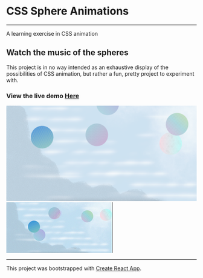 # CSS Sphere Animations
*************************
A learning exercise in CSS animation

## Watch the music of the spheres
This project is in no way intended as an exhaustive display of the possibilities of CSS animation, but rather a fun, pretty project to experiment with.

### View the live demo [Here](https://sphere-animations-css-1.vercel.app/)

![Screenshot of app](https://github.com/elbowgrrl/sphere-animations/blob/master/sphere-animations/public/Screen%20Shot%202022-03-16%20at%202.05.20%20PM.png)
![Gif of app](https://github.com/elbowgrrl/sphere-animations/blob/master/sphere-animations/public/Screen_Recording_2022-03-16_at_2_11_16_PM_AdobeCreativeCloudExpress.gif)


************************
This project was bootstrapped with [Create React App](https://github.com/facebook/create-react-app).

